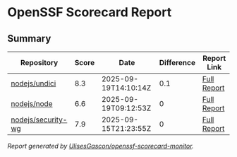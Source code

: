 # OpenSSF Scorecard Report

## Summary

| Repository | Score | Date | Difference | Report Link |
| -- | -- | -- | -- | -- |
| [nodejs/undici](https://github.com/nodejs/undici) | 8.3 | 2025-09-19T14:10:14Z | 0.1 | [Full Report](https://deps.dev/project/github/nodejs%2Fundici) |
| [nodejs/node](https://github.com/nodejs/node) | 6.6 | 2025-09-19T09:12:53Z | 0 | [Full Report](https://deps.dev/project/github/nodejs%2Fnode) |
| [nodejs/security-wg](https://github.com/nodejs/security-wg) | 7.9 | 2025-09-15T21:23:55Z | 0 | [Full Report](https://deps.dev/project/github/nodejs%2Fsecurity-wg) |

_Report generated by [UlisesGascon/openssf-scorecard-monitor](https://github.com/UlisesGascon/openssf-scorecard-monitor)._